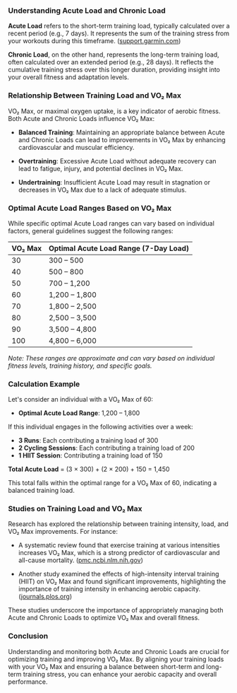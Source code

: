 ### Understanding Acute Load and Chronic Load

**Acute Load** refers to the short-term training load, typically calculated over a recent period (e.g., 7 days). It represents the sum of the training stress from your workouts during this timeframe. ([support.garmin.com](https://support.garmin.com/en-US/?faq=C6iHdy0SS05RkoSVbFz066))

**Chronic Load**, on the other hand, represents the long-term training load, often calculated over an extended period (e.g., 28 days). It reflects the cumulative training stress over this longer duration, providing insight into your overall fitness and adaptation levels.

### Relationship Between Training Load and VO₂ Max

VO₂ Max, or maximal oxygen uptake, is a key indicator of aerobic fitness. Both Acute and Chronic Loads influence VO₂ Max:

- **Balanced Training**: Maintaining an appropriate balance between Acute and Chronic Loads can lead to improvements in VO₂ Max by enhancing cardiovascular and muscular efficiency.

- **Overtraining**: Excessive Acute Load without adequate recovery can lead to fatigue, injury, and potential declines in VO₂ Max.

- **Undertraining**: Insufficient Acute Load may result in stagnation or decreases in VO₂ Max due to a lack of adequate stimulus.

### Optimal Acute Load Ranges Based on VO₂ Max

While specific optimal Acute Load ranges can vary based on individual factors, general guidelines suggest the following ranges:

| **VO₂ Max** | **Optimal Acute Load Range** (7-Day Load) |
|-------------|-------------------------------------------|
| 30          | 300 – 500                                 |
| 40          | 500 – 800                                 |
| 50          | 700 – 1,200                               |
| 60          | 1,200 – 1,800                             |
| 70          | 1,800 – 2,500                             |
| 80          | 2,500 – 3,500                             |
| 90          | 3,500 – 4,800                             |
| 100         | 4,800 – 6,000                             |

*Note: These ranges are approximate and can vary based on individual fitness levels, training history, and specific goals.*

### Calculation Example

Let's consider an individual with a VO₂ Max of 60:

- **Optimal Acute Load Range**: 1,200 – 1,800

If this individual engages in the following activities over a week:

- **3 Runs**: Each contributing a training load of 300
- **2 Cycling Sessions**: Each contributing a training load of 200
- **1 HIIT Session**: Contributing a training load of 150

**Total Acute Load** = (3 × 300) + (2 × 200) + 150 = 1,450

This total falls within the optimal range for a VO₂ Max of 60, indicating a balanced training load.

### Studies on Training Load and VO₂ Max

Research has explored the relationship between training intensity, load, and VO₂ Max improvements. For instance:

- A systematic review found that exercise training at various intensities increases VO₂ Max, which is a strong predictor of cardiovascular and all-cause mortality. ([pmc.ncbi.nlm.nih.gov](https://pmc.ncbi.nlm.nih.gov/articles/PMC4836566/))

- Another study examined the effects of high-intensity interval training (HIIT) on VO₂ Max and found significant improvements, highlighting the importance of training intensity in enhancing aerobic capacity. ([journals.plos.org](https://journals.plos.org/plosone/article?id=10.1371%2Fjournal.pone.0073182))

These studies underscore the importance of appropriately managing both Acute and Chronic Loads to optimize VO₂ Max and overall fitness.

### Conclusion

Understanding and monitoring both Acute and Chronic Loads are crucial for optimizing training and improving VO₂ Max. By aligning your training loads with your VO₂ Max and ensuring a balance between short-term and long-term training stress, you can enhance your aerobic capacity and overall performance. 
